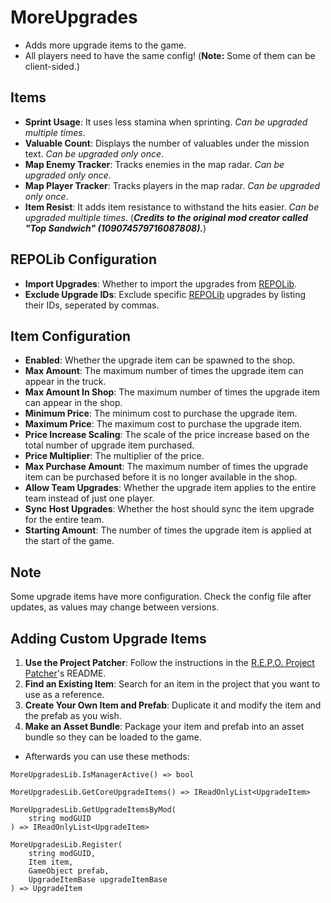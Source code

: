 # MoreUpgrades
- Adds more upgrade items to the game.
- All players need to have the same config! (**Note:** Some of them can be client-sided.)
## Items
- **Sprint Usage**: It uses less stamina when sprinting. *Can be upgraded multiple times*.
- **Valuable Count**: Displays the number of valuables under the mission text. *Can be upgraded only once*.
- **Map Enemy Tracker**: Tracks enemies in the map radar. *Can be upgraded only once*.
- **Map Player Tracker**: Tracks players in the map radar. *Can be upgraded only once*.
- **Item Resist**: It adds item resistance to withstand the hits easier. *Can be upgraded multiple times*. (***Credits to the original mod creator called "Top Sandwich" (109074579716087808).***)
## REPOLib Configuration
- **Import Upgrades**: Whether to import the upgrades from [REPOLib](https://thunderstore.io/c/repo/p/Zehs/REPOLib).
- **Exclude Upgrade IDs**: Exclude specific [REPOLib](https://thunderstore.io/c/repo/p/Zehs/REPOLib) upgrades by listing their IDs, seperated by commas.
## Item Configuration
- **Enabled**: Whether the upgrade item can be spawned to the shop.
- **Max Amount**: The maximum number of times the upgrade item can appear in the truck.
- **Max Amount In Shop**: The maximum number of times the upgrade item can appear in the shop.
- **Minimum Price**: The minimum cost to purchase the upgrade item.
- **Maximum Price**: The maximum cost to purchase the upgrade item.
- **Price Increase Scaling**: The scale of the price increase based on the total number of upgrade item purchased.
- **Price Multiplier**: The multiplier of the price.
- **Max Purchase Amount**: The maximum number of times the upgrade item can be purchased before it is no longer available in the shop.
- **Allow Team Upgrades**: Whether the upgrade item applies to the entire team instead of just one player.
- **Sync Host Upgrades**: Whether the host should sync the item upgrade for the entire team.
- **Starting Amount**: The number of times the upgrade item is applied at the start of the game.
## Note
Some upgrade items have more configuration.
Check the config file after updates, as values may change between versions.
## Adding Custom Upgrade Items
1. **Use the Project Patcher**: Follow the instructions in the [R.E.P.O. Project Patcher](https://github.com/Kesomannen/unity-repo-project-patcher)'s README.
2. **Find an Existing Item**: Search for an item in the project that you want to use as a reference.
3. **Create Your Own Item and Prefab**: Duplicate it and modify the item and the prefab as you wish.
4. **Make an Asset Bundle**: Package your item and prefab into an asset bundle so they can be loaded to the game.
- Afterwards you can use these methods:
```
MoreUpgradesLib.IsManagerActive() => bool

MoreUpgradesLib.GetCoreUpgradeItems() => IReadOnlyList<UpgradeItem>

MoreUpgradesLib.GetUpgradeItemsByMod(
    string modGUID
) => IReadOnlyList<UpgradeItem>

MoreUpgradesLib.Register(
    string modGUID,
    Item item,
    GameObject prefab,
    UpgradeItemBase upgradeItemBase
) => UpgradeItem
```